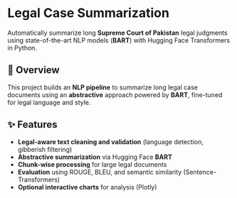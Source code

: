 # Legal Case Summarization

Automatically summarize long **Supreme Court of Pakistan** legal judgments using state-of-the-art NLP models (**BART**) with Hugging Face Transformers in Python.

## 📄 Overview
This project builds an **NLP pipeline** to summarize long legal case documents using an **abstractive** approach powered by **BART**, fine-tuned for legal language and style.

## ✨ Features
- **Legal-aware text cleaning and validation** (language detection, gibberish filtering)
- **Abstractive summarization** via Hugging Face **BART**
- **Chunk-wise processing** for large legal documents
- **Evaluation** using ROUGE, BLEU, and semantic similarity (Sentence-Transformers)
- **Optional interactive charts** for analysis (Plotly)
